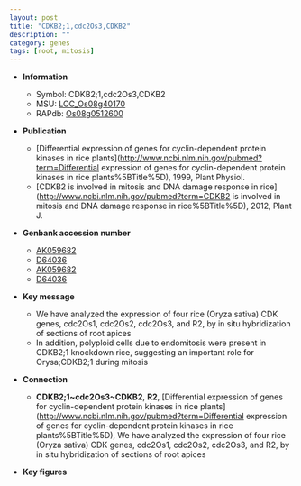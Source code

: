 ```yaml
---
layout: post
title: "CDKB2;1,cdc2Os3,CDKB2"
description: ""
category: genes
tags: [root, mitosis]
---
```


* **Information**  
    + Symbol: CDKB2;1,cdc2Os3,CDKB2  
    + MSU: [LOC_Os08g40170](http://rice.plantbiology.msu.edu/cgi-bin/ORF_infopage.cgi?orf=LOC_Os08g40170)  
    + RAPdb: [Os08g0512600](http://rapdb.dna.affrc.go.jp/viewer/gbrowse_details/irgsp1?name=Os08g0512600)  

* **Publication**  
    + [Differential expression of genes for cyclin-dependent protein kinases in rice plants](http://www.ncbi.nlm.nih.gov/pubmed?term=Differential expression of genes for cyclin-dependent protein kinases in rice plants%5BTitle%5D), 1999, Plant Physiol.
    + [CDKB2 is involved in mitosis and DNA damage response in rice](http://www.ncbi.nlm.nih.gov/pubmed?term=CDKB2 is involved in mitosis and DNA damage response in rice%5BTitle%5D), 2012, Plant J.

* **Genbank accession number**  
    + [AK059682](http://www.ncbi.nlm.nih.gov/nuccore/AK059682)
    + [D64036](http://www.ncbi.nlm.nih.gov/nuccore/D64036)
    + [AK059682](http://www.ncbi.nlm.nih.gov/nuccore/AK059682)
    + [D64036](http://www.ncbi.nlm.nih.gov/nuccore/D64036)

* **Key message**  
    + We have analyzed the expression of four rice (Oryza sativa) CDK genes, cdc2Os1, cdc2Os2, cdc2Os3, and R2, by in situ hybridization of sections of root apices
    + In addition, polyploid cells due to endomitosis were present in CDKB2;1 knockdown rice, suggesting an important role for Orysa;CDKB2;1 during mitosis

* **Connection**  
    + __CDKB2;1~cdc2Os3~CDKB2__, __R2__, [Differential expression of genes for cyclin-dependent protein kinases in rice plants](http://www.ncbi.nlm.nih.gov/pubmed?term=Differential expression of genes for cyclin-dependent protein kinases in rice plants%5BTitle%5D), We have analyzed the expression of four rice (Oryza sativa) CDK genes, cdc2Os1, cdc2Os2, cdc2Os3, and R2, by in situ hybridization of sections of root apices

* **Key figures**  


